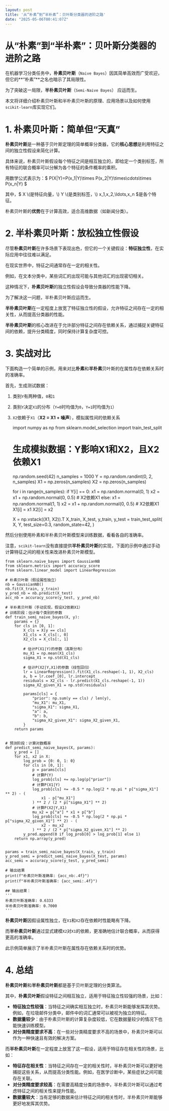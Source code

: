 ```yaml
---
layout: post
title: '从“朴素”到“半朴素”：贝叶斯分类器的进阶之路'
date: "2025-05-06T00:41:07Z"
---
```

从“朴素”到“半朴素”：贝叶斯分类器的进阶之路
=======================

在机器学习分类任务中，**朴素贝叶斯**（`Naive Bayes`）因其简单高效而广受欢迎，但它的**“朴素”**之名也暗示了其局限性。

为了突破这一局限，**半朴素贝叶斯**（`Semi-Naive Bayes`） 应运而生。

本文将详细介绍朴素贝叶斯和半朴素贝叶斯的原理、应用场景以及如何使用`scikit-learn`库实现它们。

1\. 朴素贝叶斯：简单但“天真”
=================

**朴素贝叶斯**是一种基于贝叶斯定理的简单概率分类器，它的**核心思想**是利用特征之间的独立性假设来简化计算。

具体来说，朴素贝叶斯假设每个特征之间是相互独立的，即给定一个类别标签，所有特征的联合概率可以分解为各个特征的条件概率的乘积。

用数学公式表示为：$ P(X|Y)=P(x\_1|Y)\\times P(x\_2|Y)\\times\\cdots\\times P(x\_n|Y) $

其中，$ X \\(是特征向量，\\) Y \\(是类别标签，\\) x\_1,x\_2,\\ldots,x\_n $是各个特征。

朴素贝叶斯的**优势**在于计算高效，适合高维数据（如新闻分类）。

2\. 半朴素贝叶斯：放松独立性假设
==================

尽管**朴素贝叶斯**在许多场景下表现出色，但它的一个关键假设：**特征独立性**，在实际应用中往往难以满足。

在现实世界中，特征之间通常存在一定的相关性。

例如，在文本分类中，某些词汇的出现可能与其他词汇的出现密切相关。

这种情况下，**朴素贝叶斯**的独立性假设会导致分类器的性能下降。

为了解决这一问题，半朴素贝叶斯应运而生。

**半朴素贝叶斯**在一定程度上放宽了特征独立性的假设，允许特征之间存在一定的相关性，从而提高分类器的性能。

**半朴素贝叶斯**的核心改进在于允许部分特征之间存在依赖关系，通过捕捉关键特征间的依赖，提升分类精度，同时保持计算复杂度可控。

3\. 实战对比
========

下面构造一个简单的示例，用来对比**朴素**和**半朴素**贝叶斯的在属性存在依赖关系时的准确率。

首先，生成测试数据：

1.  类别`Y`有两种值，`0`和`1`
2.  类别`Y`决定`X1`的分布（`Y=0`时均值为`0`，`Y=1`时均值为`1`）
3.  `X2`依赖于`X1`（**X2 = X1 + 噪声**），模拟属性间的依赖关系

    import numpy as np
    from sklearn.model_selection import train_test_split
    
    # 生成模拟数据：Y影响X1和X2，且X2依赖X1
    np.random.seed(42)
    n_samples = 1000
    Y = np.random.randint(0, 2, n_samples)
    X1 = np.zeros(n_samples)
    X2 = np.zeros(n_samples)
     
    for i in range(n_samples):
        if Y[i] == 0:
            x1 = np.random.normal(0, 1)
            x2 = x1 + np.random.normal(0, 0.5)  # X2依赖X1
        else:
            x1 = np.random.normal(1, 1)
            x2 = x1 + np.random.normal(0, 0.5)  # X2依赖X1
        X1[i] = x1
        X2[i] = x2
     
    X = np.vstack((X1, X2)).T
    X_train, X_test, y_train, y_test = train_test_split(
        X,
        Y,
        test_size=0.3,
        random_state=42,
    )
    

然后分别使用朴素和半朴素贝叶斯模型来训练数据，看看各自的准确率。

注意，`scikit-learn`没有直接提供**半朴素贝叶斯**的实现，下面的示例中通过手动计算特征之间的相关性来改进朴素贝叶斯模型。

    from sklearn.naive_bayes import GaussianNB
    from sklearn.metrics import accuracy_score
    from sklearn.linear_model import LinearRegression
    
    # 朴素贝叶斯（假设属性独立）
    nb = GaussianNB()
    nb.fit(X_train, y_train)
    y_pred_nb = nb.predict(X_test)
    acc_nb = accuracy_score(y_test, y_pred_nb)
    
    # 半朴素贝叶斯（手动实现，假设X2依赖X1）
    # 训练阶段：估计每个类别的参数
    def train_semi_naive_bayes(X, y):
        params = {}
        for cls in [0, 1]:
            X_cls = X[y == cls]
            X1_cls = X_cls[:, 0]
            X2_cls = X_cls[:, 1]
    
            # 估计P(X1|Y)的参数（高斯分布）
            mu_X1 = np.mean(X1_cls)
            sigma_X1 = np.std(X1_cls)
    
            # 估计P(X2|Y,X1)的参数（线性回归）
            lr = LinearRegression().fit(X1_cls.reshape(-1, 1), X2_cls)
            a, b = lr.coef_[0], lr.intercept_
            residuals = X2_cls - lr.predict(X1_cls.reshape(-1, 1))
            sigma_X2_given_X1 = np.std(residuals)
    
            params[cls] = {
                "prior": np.sum(y == cls) / len(y),
                "mu_X1": mu_X1,
                "sigma_X1": sigma_X1,
                "a": a,
                "b": b,
                "sigma_X2_given_X1": sigma_X2_given_X1,
            }
        return params
    
    
    # 预测阶段：计算对数概率
    def predict_semi_naive_bayes(X, params):
        y_pred = []
        for x1, x2 in X:
            log_prob = {0: 0, 1: 0}
            for cls in [0, 1]:
                p = params[cls]
                # 计算P(Y)
                log_prob[cls] += np.log(p["prior"])
                # 计算P(X1|Y)
                log_prob[cls] += -0.5 * np.log(2 * np.pi * p["sigma_X1"] ** 2) - (
                    x1 - p["mu_X1"]
                ) ** 2 / (2 * p["sigma_X1"] ** 2)
                # 计算P(X2|Y,X1)
                mu_x2 = p["a"] * x1 + p["b"]
                log_prob[cls] += -0.5 * np.log(2 * np.pi * p["sigma_X2_given_X1"] ** 2) - (
                    x2 - mu_x2
                ) ** 2 / (2 * p["sigma_X2_given_X1"] ** 2)
            y_pred.append(0 if log_prob[0] > log_prob[1] else 1)
        return np.array(y_pred)
    
    
    params = train_semi_naive_bayes(X_train, y_train)
    y_pred_semi = predict_semi_naive_bayes(X_test, params)
    acc_semi = accuracy_score(y_test, y_pred_semi)
    
    # 输出结果
    print(f"朴素贝叶斯准确率: {acc_nb:.4f}")
    print(f"半朴素贝叶斯准确率: {acc_semi:.4f}")
    
    ## 输出结果：
    '''
    朴素贝叶斯准确率: 0.6333
    半朴素贝叶斯准确率: 0.7000
    '''
    

**朴素贝叶斯**因假设属性独立，在`X1`和`X2`存在依赖时性能略有下降。

而**半朴素贝叶斯**通过显式建模`X2`对`X1`的依赖，更准确地估计联合概率，从而获得更高的准确率。

此示例简单展示了半朴素贝叶斯在属性存在依赖关系时的优势。

4\. 总结
======

**朴素贝叶斯**和**半朴素贝叶斯**都是基于贝叶斯定理的分类算法。

其中，**朴素贝叶斯**假设特征之间相互独立，适用于特征独立性较强的场景，比如：

*   **特征独立性较强**：当特征之间确实相互独立时，朴素贝叶斯能够发挥其优势。例如，在垃圾邮件分类中，邮件中的词汇通常可以被视为独立的特征。
*   **数据量较少**：由于朴素贝叶斯的计算复杂度较低，它在数据量较少的情况下也能快速训练模型。
*   **对分类精度要求不高**：在一些对分类精度要求不高的场景中，朴素贝叶斯可以作为一种快速且有效的解决方案。

而**半朴素贝叶斯**在一定程度上放宽了这一假设，适用于特征存在相关性的场景，比如：

*   **特征存在相关性**：当特征之间存在一定的相关性时，半朴素贝叶斯可以更好地捕捉这些关系，从而提高分类性能。例如，在医学诊断中，某些症状之间可能存在关联。
*   **对分类精度要求较高**：在需要高精度分类的场景中，半朴素贝叶斯可以通过考虑特征之间的相关性来提升性能。
*   **数据量较大**：当有足够的数据来估计特征之间的相关性时，半朴素贝叶斯能够更好地发挥其优势。